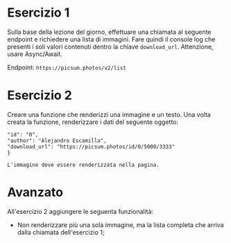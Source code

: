 # Esercizio 1

Sulla base della lezione del giorno, effettuare una chiamata al seguente endpoint e richiedere una lista di immagini. Fare quindi il console log che presenti i soli valori contenuti dentro la chiave `download_url`.  Attenzione, usare Async/Await.

Endpoint: `https://picsum.photos/v2/list`

# Esercizio 2

Creare una funzione che renderizzi una immagine e un testo. Una volta creata la funzione, renderizzare i dati del seguente oggetto:

```{
"id": "0",
"author": "Alejandro Escamilla",
"download_url": "https://picsum.photos/id/0/5000/3333"
}

L'immagine deve essere renderizzata nella pagina.
```

# Avanzato

All'esercizio 2 aggiungere le seguenta funzionalità:
- Non renderizzare più una sola immagine, ma la lista completa che arriva dalla chiamata dell'esercizio 1;
